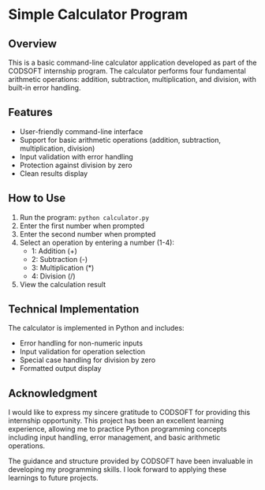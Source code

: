 # Simple Calculator Program

## Overview
This is a basic command-line calculator application developed as part of the CODSOFT internship program. The calculator performs four fundamental arithmetic operations: addition, subtraction, multiplication, and division, with built-in error handling.

## Features
- User-friendly command-line interface
- Support for basic arithmetic operations (addition, subtraction, multiplication, division)
- Input validation with error handling
- Protection against division by zero
- Clean results display

## How to Use
1. Run the program: `python calculator.py`
2. Enter the first number when prompted
3. Enter the second number when prompted
4. Select an operation by entering a number (1-4):
   - 1: Addition (+)
   - 2: Subtraction (-)
   - 3: Multiplication (*)
   - 4: Division (/)
5. View the calculation result

## Technical Implementation
The calculator is implemented in Python and includes:
- Error handling for non-numeric inputs
- Input validation for operation selection
- Special case handling for division by zero
- Formatted output display

## Acknowledgment
I would like to express my sincere gratitude to CODSOFT for providing this internship opportunity. This project has been an excellent learning experience, allowing me to practice Python programming concepts including input handling, error management, and basic arithmetic operations.

The guidance and structure provided by CODSOFT have been invaluable in developing my programming skills. I look forward to applying these learnings to future projects.
